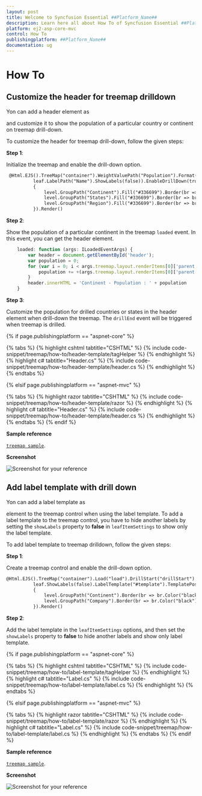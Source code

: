 ```yaml
---
layout: post
title: Welcome to Syncfusion Essential ##Platform_Name##
description: Learn here all about How To of Syncfusion Essential ##Platform_Name## widgets based on HTML5 and jQuery.
platform: ej2-asp-core-mvc
control: How To
publishingplatform: ##Platform_Name##
documentation: ug
---
```


# How To

<!-- markdownlint-disable MD036 -->

## Customize the header for treemap drilldown

<!-- markdownlint-disable MD033 -->
Yon can add a header element as <div> and customize it to show the population of a particular country or continent on treemap drill-down.

To customize the header for treemap drill-down, follow the given steps:

**Step 1**:

<!-- markdownlint-disable MD031 -->
Initialize the treemap and enable the drill-down option.

```html
 @Html.EJS().TreeMap("container").WeightValuePath("Population").Format("n").UseGroupingSeparator(true).WeightValuePath("Population").Palette(new string[] { "#9999ff", "#CCFF99", "#FFFF99", "#FF9999", "#FF99FF", "#FFCC66" }).LeafItemSettings(leaf =>
          leaf.LabelPath("Name").ShowLabels(false)).EnableDrillDown(true).Levels(level =>
          {
              level.GroupPath("Continent").Fill("#336699").Border(br => br.Color("black").Width(0.5)).Add();
              level.GroupPath("States").Fill("#336699").Border(br => br.Color("black").Width(0.5)).Add();
              level.GroupPath("Region").Fill("#336699").Border(br => br.Color("black").Width(0.5)).Add();
          }).Render()
```

**Step 2**:

Show the population of a particular continent in the treemap `loaded` event. In this event, you can get the header element.

```javascript
    loaded: function (args: ILoadedEventArgs) {
        var header = document.getElementById('header');
        var population = 0;
        for (var i = 0; i < args.treemap.layout.renderItems[0]['parent'].Continent.length; i++) {
            population += +(args.treemap.layout.renderItems[0]['parent'].Continent[i]['data'].Population);
        }
        header.innerHTML = 'Continent - Population : ' + population
    }
```

**Step 3**:

Customize the population for drilled countries or states in the header element when drill-down the treemap. The `drillEnd` event will be triggered when treemap is drilled.

{% if page.publishingplatform == "aspnet-core" %}

{% tabs %}
{% highlight cshtml tabtitle="CSHTML" %}
{% include code-snippet/treemap/how-to/header-template/tagHelper %}
{% endhighlight %}
{% highlight c# tabtitle="Header.cs" %}
{% include code-snippet/treemap/how-to/header-template/header.cs %}
{% endhighlight %}
{% endtabs %}

{% elsif page.publishingplatform == "aspnet-mvc" %}

{% tabs %}
{% highlight razor tabtitle="CSHTML" %}
{% include code-snippet/treemap/how-to/header-template/razor %}
{% endhighlight %}
{% highlight c# tabtitle="Header.cs" %}
{% include code-snippet/treemap/how-to/header-template/header.cs %}
{% endhighlight %}
{% endtabs %}
{% endif %}



**Sample reference**

[`treemap sample`](http://www.syncfusion.com/downloads/support/directtrac/general/ze/header-422842907).

**Screenshot**

![Screenshot for your reference](./images/header-template.png)

## Add label template with drill down

Yon can add a label template as <div> element to the treemap control when using the label template. To add a label template to the treemap control, you have to hide another labels by setting the `showLabels` property to **false** in `leafItemSettings` to show only the label template.

To add label template to treemap drilldown, follow the given steps:

**Step 1**:

Create a treemap control and enable the drill-down option.

```html
@Html.EJS().TreeMap("container").Load("load").DrillStart("drillStart").WeightValuePath("Sales").Palette(new string[] { "white"}).LeafItemSettings(leaf =>
          leaf.ShowLabels(false).LabelTemplate("#template").TemplatePosition(Syncfusion.EJ2.TreeMap.LabelPosition.Center)).EnableDrillDown(true).Levels(level =>
          {
              level.GroupPath("Continent").Border(br => br.Color("black").Width(0.5)).Add();
              level.GroupPath("Company").Border(br => br.Color("black").Width(0.5)).Add();
          }).Render()
```
**Step 2**:

Add the label template in the `leafItemSettings` options, and then set the `showLabels` property to **false** to hide another labels and show only label template.

{% if page.publishingplatform == "aspnet-core" %}

{% tabs %}
{% highlight cshtml tabtitle="CSHTML" %}
{% include code-snippet/treemap/how-to/label-template/tagHelper %}
{% endhighlight %}
{% highlight c# tabtitle="Label.cs" %}
{% include code-snippet/treemap/how-to/label-template/label.cs %}
{% endhighlight %}
{% endtabs %}

{% elsif page.publishingplatform == "aspnet-mvc" %}

{% tabs %}
{% highlight razor tabtitle="CSHTML" %}
{% include code-snippet/treemap/how-to/label-template/razor %}
{% endhighlight %}
{% highlight c# tabtitle="Label.cs" %}
{% include code-snippet/treemap/how-to/label-template/label.cs %}
{% endhighlight %}
{% endtabs %}
{% endif %}



**Sample reference**

[`treemap sample`](http://www.syncfusion.com/downloads/support/directtrac/general/ze/labels430533743).

**Screenshot**

![Screenshot for your reference](./images/label-template.png)